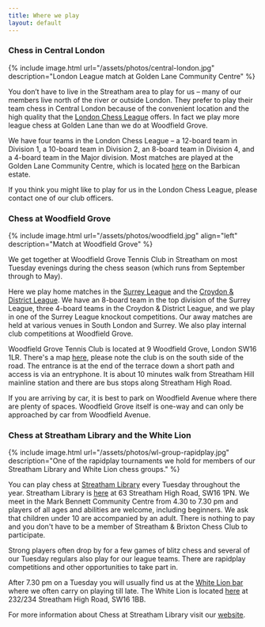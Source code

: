 ```yaml
---
title: Where we play
layout: default
---
```


<a name="central-london"></a>

### Chess in Central London

{% include image.html url="/assets/photos/central-london.jpg" description="London League match at Golden Lane Community Centre" %}

You don’t have to live in the Streatham area to play for us – many of our members live north of the river or outside
London. They prefer to play their team chess in Central London because of the convenient location and the high quality
that the [London Chess League](http://www.londonchess.org.uk/main.php) offers. In fact we play more league chess at
Golden Lane than we do at Woodfield Grove.

We have four teams in the London Chess League – a 12-board team in Division 1, a 10-board team in Division 2,
an 8-board team in Division 4, and a 4-board team in the Major division. Most matches are played at the Golden
Lane Community Centre, which is located [here](https://www.google.co.uk/maps/place/Golden+Lane+Community+Association/@51.5225151,-0.0952356,17z/data=!3m1!4b1!4m2!3m1!1s0x48761b563a41dfa5:0xe51de4f4735ca703) on the Barbican estate.

If you think you might like to play for us in the London Chess League, please contact one of our club officers.

<a name="woodfield-grove"></a>

### Chess at Woodfield Grove

{% include image.html url="/assets/photos/woodfield.jpg" align="left" description="Match at Woodfield Grove" %}

We get together at Woodfield Grove Tennis Club in Streatham on most Tuesday evenings during the chess season
(which runs from September through to May).

Here we play home matches in the [Surrey League](http://www.scca.co.uk/) and the
[Croydon & District League](http://www.croydonchessleague.org.uk/). We have an 8-board team in
the top division of the Surrey League, three 4-board teams in the Croydon & District League, and we play in
one of the Surrey League knockout competitions. Our away matches are held at various venues in South London and Surrey. We also play internal club competitions at Woodfield Grove.

Woodfield Grove Tennis Club is located at 9 Woodfield Grove, London SW16 1LR. There's a map
[here](https://goo.gl/maps/IH4ra), please note the club is on the south side of the road.
The entrance is at the end of the terrace down a short path and access is via an entryphone.
It is about 10 minutes walk from Streatham Hill mainline station and there are
bus stops along Streatham High Road.

If you are arriving by car, it is best to park on Woodfield Avenue where there are plenty of spaces.
Woodfield Grove itself is one-way and can only be approached by car from Woodfield Avenue.

<a name="whitelion"></a>

### Chess at Streatham Library and the White Lion

{% include image.html url="/assets/photos/wl-group-rapidplay.jpg" description="One of the rapidplay tournaments we hold for members of our Streatham Library and White Lion chess groups." %}

You can play chess at [Streatham Library](http://www.lambeth.gov.uk/places/streatham-library) every Tuesday throughout the year. Streatham Library is [here](https://www.google.co.uk/maps/place/London+SW16+1PN/@51.4317243,-0.1291294,17z/data=!3m1!4b1!4m2!3m1!1s0x487604280906fd47:0xa10f28b2b86f41a0) at 63 Streatham High Road, SW16 1PN. We meet in the Mark Bennett Community Centre from 4.30 to 7.30 pm and players of all ages and abilities are welcome, including beginners. We ask that children under 10 are accompanied by an adult. There is nothing to pay and you don't have to be a member of Streatham & Brixton Chess Club to participate.

Strong players often drop by for a few games of blitz chess and several of our Tuesday regulars also play for our league teams. There are rapidplay competitions and other opportunities to take part in.

After 7.30 pm on a Tuesday you will usually find us at the [White Lion bar](http://whitelion.org.uk/) where we often carry on playing till late. The White Lion is located [here](https://goo.gl/maps/rlRcp) at 232/234 Streatham High Road, SW16 1BB.

For more information about Chess at Streatham Library visit our [website](https://sites.google.com/site/chessatstreathamlibrary/).
 
